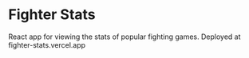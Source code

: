 # Fighter Stats

React app for viewing the stats of popular fighting games.
Deployed at fighter-stats.vercel.app

